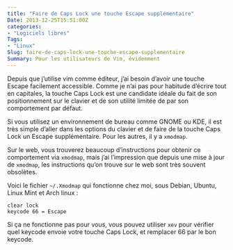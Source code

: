 ```yaml
---
title: "Faire de Caps Lock une touche Escape supplémentaire"
Date: 2013-12-25T15:51:00Z
categories: 
- "Logiciels libres"
Tags: 
- "Linux"
Slug: faire-de-caps-lock-une-touche-escape-supplementaire
Summary: Pour les utilisateurs de Vim, évidemment
---
```



Depuis que j’utilise vim comme éditeur, j’ai besoin d’avoir une touche Escape facilement accessible. Comme je n’ai pas pour habitude d’écrire tout en capitales, la touche Caps Lock est une candidate idéale du fait de son positionnement sur le clavier et de son utilité limitée de par son comportement par défaut.

Si vous utilisez un environnement de bureau comme GNOME ou KDE, il est très simple d’aller dans les options du clavier et de faire de la touche Caps Lock un Escape supplémentaire. Pour les autres, il y a `xmodmap`.

Sur le web, vous trouverez beaucoup d’instructions pour obtenir ce comportement via `xmodmap`, mais j’ai l’impression que depuis une mise à jour de `xmodmap`, les instructions qu’on trouve sur le web sont très souvent obsolètes.

Voici le fichier `~/.Xmodmap` qui fonctionne chez moi, sous Debian, Ubuntu, Linux Mint et Arch linux :

    clear lock
    keycode 66 = Escape

Si ça ne fonctionne pas pour vous, vous pouvez utiliser `xev` pour vérifier quel keycode envoie votre touche Caps Lock, et remplacer 66 par le bon keycode.

